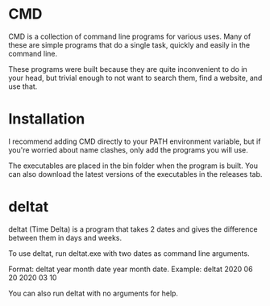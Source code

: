 # CMD
CMD is a collection of command line programs for various uses. Many of these are simple programs that do a single task, quickly and easily in the command line.

These programs were built because they are quite inconvenient to do in your head, but trivial enough to not want to search them, find a website, and use that.

# Installation
I recommend adding CMD directly to your PATH environment variable, but if you're worried about name clashes, only add the programs you will use. 

The executables are placed in the bin folder when the program is built. You can also download the latest versions of the executables in the releases tab.

# deltat
deltat (Time Delta) is a  program that takes 2 dates and gives the difference between them in days and weeks.

To use deltat, run deltat.exe with two dates as command line arguments.

Format: deltat year month date year month date. 
Example: deltat 2020 06 20 2020 03 10

You can also run deltat with no arguments for help.